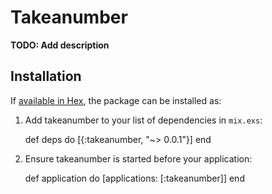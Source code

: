 # Takeanumber

**TODO: Add description**

## Installation

If [available in Hex](https://hex.pm/docs/publish), the package can be installed as:

  1. Add takeanumber to your list of dependencies in `mix.exs`:

        def deps do
          [{:takeanumber, "~> 0.0.1"}]
        end

  2. Ensure takeanumber is started before your application:

        def application do
          [applications: [:takeanumber]]
        end
